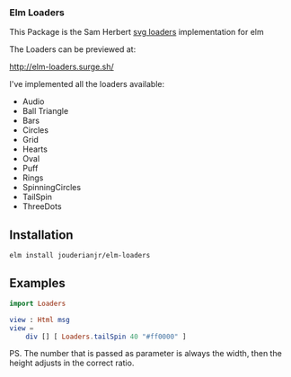 ### Elm Loaders

This Package is the Sam Herbert [svg loaders](https://github.com/SamHerbert/SVG-Loaders)  implementation for elm


The Loaders can be previewed at:

http://elm-loaders.surge.sh/


I've implemented all the loaders available:

- Audio
- Ball Triangle
- Bars
- Circles
- Grid
- Hearts
- Oval
- Puff
- Rings
- SpinningCircles
- TailSpin
- ThreeDots


## Installation

`elm install jouderianjr/elm-loaders`

## Examples

```elm
import Loaders

view : Html msg
view =
    div [] [ Loaders.tailSpin 40 "#ff0000" ]

```

PS. The number that is passed as parameter is always the width, then the height adjusts in the correct ratio.
